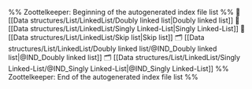 %% Zoottelkeeper: Beginning of the autogenerated index file list  %%
📄 [[Data structures/List/LinkedList/Doubly linked list|Doubly linked list]]
📄 [[Data structures/List/LinkedList/Singly Linked-List|Singly Linked-List]]
📄 [[Data structures/List/LinkedList/Skip list|Skip list]]
🗂️ [[Data structures/List/LinkedList/Doubly linked list/@IND_Doubly linked list|@IND_Doubly linked list]]
🗂️ [[Data structures/List/LinkedList/Singly Linked-List/@IND_Singly Linked-List|@IND_Singly Linked-List]]
%% Zoottelkeeper: End of the autogenerated index file list  %%

